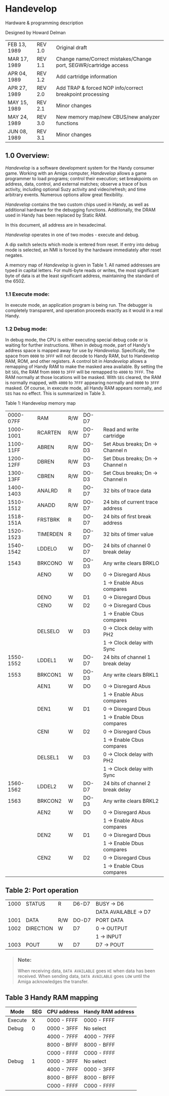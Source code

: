 # Handevelop 

Hardware & programming description 

Designed by Howard Delman

||||
|---|---|---|
|FEB 13, 1989|REV 1.0|Original draft|
|MAR 17, 1989|REV 1.1|Change name/Correct mistakes/Change port, SEGWR/cartridge access|
|APR 04, 1989|REV 1.2|Add cartridge information|
|APR 27, 1989|REV 2.0|Add TRAP & forced NOP info/correct breakpoint processing|
|MAY 15, 1989|REV 2.1|Minor changes|
|MAY 24, 1989|REV 3.0|New memory map/new CBUS/new analyzer functions|
|JUN 08, 1989|REV 3.1|Minor changes|

## 1.0 Overview:

*Handevelop* is a software development system for the Handy consumer game. Working with an Amiga computer, *Handevelop* allows a game programmer to load programs; control their execution; set breakpoints on address, data, control, and external matches; observe a trace of bus activity, including optional Suzy activity and video/refresh; and time arbitrary events. Numerous options allow great flexibility.

*Handevelop* contains the two custom chips used in Handy, as well as additional hardware for the debugging functions. Additionally, the DRAM used in Handy has been replaced by Static RAM.

In this document, all address are in hexadecimal.

*Handevelop* operates in one of two modes - execute and debug.

A dip switch selects which mode is entered from reset. If entry into debug mode is selected, an NMI is forced by the hardware immediately after reset negates.

A memory map of *Handevelop* is given in Table 1. All named addresses are typed in capital letters. For multi-byte reads or writes, the most significant byte of data is at the least significant address, maintaining the standard of the 6502.

### 1.1 Execute mode:

In execute mode, an application program is being run. The debugger is completely transparent, and operation proceeds exactly as it would in a real Handy.

### 1.2 Debug mode:

In debug mode, the CPU is either executing special debug code or is waiting for further instructions. When in debug mode, part of Handy's address space is mapped away for use by *Handevelop*. Specifically, the space from `0000` to `3FFF` will not decode to Handy RAM, but to Handevelop RAM, ROM, and other registers. A control bit in *Handevelop* allows a remapping of Handy RAM to make the masked area available. By setting the bit `SEG`, the RAM from `0000` to `3FFF` will be remapped to `4000` to `7FFF`. The RAM normally at those locations will be masked. With `SEG` cleared, the RAM is normally mapped, with `4000` to `7FFF` appearing normally and `0000` to `3FFF` masked. Of course, in execute mode, all Handy RAM appears normally, and `SEG` has no effect. This is summarized in Table 3. 

Table 1: Handevelop memory map

||||||
|---|---|---|---|---|
|0000-07FF|RAM|R/W|DO-D7||
|1000-1001|RCARTEN|R/W|DO-D7|Read and write cartridge|
|1100-11FF|ABREN|R/W|DO-D3|Set Abus breaks; Dn -> Channel n|
|1200-12FF|DBREN|R/W|DO-D3|Set Dbus breaks; Dn -> Channel n|
|1300-13FF|CBREN|R/W|DO-D3|Set Cbus breaks; Dn -> Channel n|
|1400-1403|ANALRD|R|DO-D7|32 bits of trace data|
|1510-1512|ANADD|R/W|DO-D7|24 bits of current trace address|
|1518-151A|FRSTBRK|R|DO-D7|24 bits of first break address|
|1520-1523|TIMERDEN|R|DO-D7|32 bits of timer value|
|1540-1542|LDDELO|W|DO-D7|24 bits of channel 0 break delay|
|1543|BRKCONO|W|DO-D3|Any write clears BRKLO|
||AENO|W|DO|0 -> Disregard Abus|
|||||1 -> Enable Abus compares|
||DENO|W|D1|0 -> Disregard Dbus|
||CENO|W|D2|0 -> Disregard Cbus|
|||||1 -> Enable Cbus compares|
||DELSELO|W|D3|0 -> Clock delay with PH2|
|||||1 -> Clock delay with Sync|
|1550-1552|LDDEL1|W|DO-D7|24 bits of channel 1 break delay|
|1553|BRKCON1|W|DO-D3|Any write clears BRKL1|
||AEN1|W|DO|0 -> Disregard Abus|
|||||1 -> Enable Abus compares|
||DEN1|W|D1|0 -> Disregard Dbus|
|||||1 -> Enable Dbus compares|
||CENI|W|D2|0 -> Disregard Cbus|
|||||1 -> Enable Cbus compares|
||DELSEL1|W|D3|0 -> Clock delay with PH2|
|||||1 -> Clock delay with Sync|
|1560-1562|LDDEL2|W|DO-D7|24 bits of channel 2 break delay|
|1563|BRKCON2|W|DO-D3|Any write clears BRKL2|
||AEN2|W|DO|0 -> Disregard Abus|
|||||1 -> Enable Abus compares|
||DEN2|W|D1|0 -> Disregard Dbus|
|||||1 -> Enable Dbus compares|
||CEN2|W|D2|0 -> Disregard Cbus|
|||||1 -> Enable Cbus compares|


## Table 2: Port operation

||||||
|---|---|---|---|---|
|1000|STATUS|R|D6-D7|BUSY -> D6|
|||||DATA AVAILABLE -> D7|
|1001|DATA|R/W|DO-D7|PORT DATA|
|1002|DIRECTION|W|D7|0 -> OUTPUT|
|||||1 -> INPUT|
|1003|POUT|W|D7|D7 -> POUT

> ### Note:
> When receiving data, `DATA AVAILABLE` goes `HI` when data has been received. When sending data, `DATA AVAILABLE` goes `LOW` until the Amiga acknowledges the transfer.

## Table 3 Handy RAM mapping

|Mode|SEG|CPU address|Handy RAM address|
|---|---|---|---|
|Execute|X|0000 - FFFF|0000 - FFFF|
|Debug|0|0000 - 3FFF|No select|
|||4000 - 7FFF|4000 - 7FFF|
|||8000 - BFFF|8000 - BFFF|
|||C000 - FFFF|C000 - FFFF|
|Debug|1|0000 - 3FFF|No select|
|||4000 - 7FFF|0000 - 3FFF|
|||8000 - BFFF|8000 - BFFF|
|||C000 - FFFF|C000 - FFFF|
